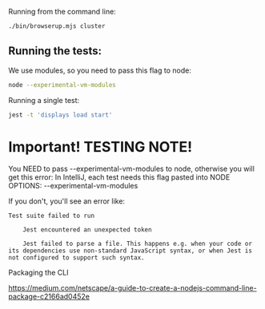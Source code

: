 
Running from the command line:

```bash
./bin/browserup.mjs cluster
```

## Running the tests:

We use modules, so you need to pass this flag to node:
```bash
node --experimental-vm-modules
```

Running a single test:
```bash
jest -t 'displays load start'
```

# Important! TESTING NOTE!

You NEED to pass --experimental-vm-modules to node, otherwise you will get this error:
    In IntelliJ, each test needs this flag pasted into NODE OPTIONS: --experimental-vm-modules

If you don't, you'll see an error like:

```
Test suite failed to run

    Jest encountered an unexpected token

    Jest failed to parse a file. This happens e.g. when your code or its dependencies use non-standard JavaScript syntax, or when Jest is not configured to support such syntax.
```

Packaging the CLI

https://medium.com/netscape/a-guide-to-create-a-nodejs-command-line-package-c2166ad0452e
